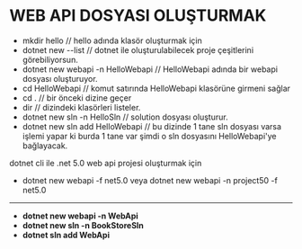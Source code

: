 # WEB API DOSYASI OLUŞTURMAK
- mkdir hello  // hello adında klasör oluşturmak için
- dotnet new --list  // dotnet ile oluşturulabilecek proje çeşitlerini görebiliyorsun.
- dotnet new webapi -n HelloWebapi  // HelloWebapi adında bir webapi dosyası oluşturuyor.
- cd HelloWebapi // komut satırında HelloWebapi klasörüne girmeni sağlar
- cd . // bir önceki dizine geçer
- dir // dizindeki klasörleri listeler.
- dotnet new sln -n HelloSln // solution dosyası oluşturur.
- dotnet new sln add HelloWebapi // bu dizinde 1 tane sln dosyası varsa işlemi yapar
ki burda 1 tane var şimdi o sln dosyasını HelloWebapi'ye bağlayacak.

dotnet cli ile .net 5.0 web api projesi oluşturmak için 
- dotnet new webapi -f net5.0 veya dotnet new webapi -n project50 -f net5.0

---
- **dotnet new webapi -n WebApi**
- **dotnet new sln -n BookStoreSln**
- **dotnet sln add WebApi**